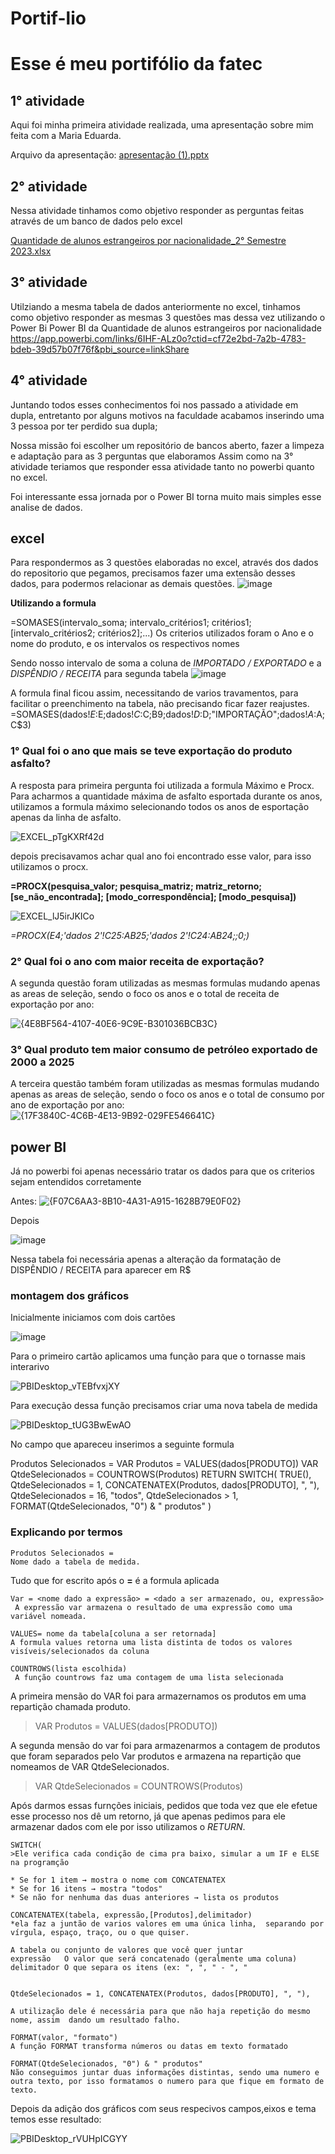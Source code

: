 # Portif-lio

# Esse é meu portifólio da fatec

## 1° atividade
Aqui foi minha primeira atividade realizada, uma apresentação sobre mim feita com a Maria Eduarda.

Arquivo da apresentação: [apresentação (1).pptx](https://github.com/user-attachments/files/19452851/apresentacao.1.pptx)

## 2° atividade
Nessa atividade tinhamos como objetivo responder as perguntas feitas através de um banco de dados pelo excel

[Quantidade de alunos estrangeiros por nacionalidade_2° Semestre 2023.xlsx](https://github.com/user-attachments/files/19452834/Quantidade.de.alunos.estrangeiros.por.nacionalidade_2.Semestre.2023.xlsx)

## 3° atividade

Utilziando a mesma tabela de dados anteriormente no excel, tinhamos como objetivo responder as mesmas 3 questões mas dessa vez utilizando o Power Bi
Power BI da Quantidade de alunos estrangeiros por nacionalidade
https://app.powerbi.com/links/6IHF-ALz0o?ctid=cf72e2bd-7a2b-4783-bdeb-39d57b07f76f&pbi_source=linkShare

## 4° atividade

Juntando todos esses conhecimentos foi nos passado a atividade em dupla, entretanto por alguns motivos na faculdade acabamos inserindo uma 3 pessoa por ter perdido sua dupla;

Nossa missão foi escolher um repositório de bancos aberto, fazer a limpeza e adaptação para as 3 perguntas que elaboramos
Assim como na 3° atividade teriamos que responder essa atividade tanto no powerbi quanto no excel.

Foi interessante essa jornada por o Power BI torna muito mais simples esse analise de dados.

## excel

Para respondermos as 3 questões elaboradas no excel, através dos dados do repositorio que pegamos, precisamos fazer uma extensão desses dados, para podermos relacionar as demais questões.
![image](https://github.com/user-attachments/assets/eb31f159-7721-4c86-8127-ab03f5778a83)

**Utilizando a formula**

=SOMASES(intervalo_soma; intervalo_critérios1; critérios1; [intervalo_critérios2; critérios2];...)
Os criterios utilizados foram o Ano e o nome do produto, e os intervalos os respectivos nomes

Sendo nosso intervalo de soma a coluna de *IMPORTADO / EXPORTADO* e a *DISPÊNDIO / RECEITA* para segunda tabela 
![image](https://github.com/user-attachments/assets/d2ae1234-8149-4546-93b2-30595e0f762e)

A formula final ficou assim, necessitando de varios travamentos, para facilitar o preenchimento na tabela, não precisando ficar fazer reajustes.
=SOMASES(dados!$E:$E;dados!$C:$C;B9;dados!$D:$D;"IMPORTAÇÃO";dados!$A:$A;C$3)


### 1° Qual foi o ano que mais se teve exportação do produto asfalto? 			

A resposta para primeira pergunta foi utilizada a formula Máximo e Procx.
Para acharmos a quantidade máxima de asfalto esportada durante os anos, utilizamos a formula máximo selecionando todos os anos de esportação apenas da linha de asfalto.

![EXCEL_pTgKXRf42d](https://github.com/user-attachments/assets/3c8bc4f1-d1ed-40a1-a049-c28db6699974)

depois precisavamos achar qual ano foi encontrado esse valor, para isso utilizamos o procx.

**=PROCX(pesquisa_valor; pesquisa_matriz; matriz_retorno; [se_não_encontrada]; [modo_correspondência]; [modo_pesquisa])**

![EXCEL_lJ5irJKICo](https://github.com/user-attachments/assets/0d6805dd-118c-47bd-82a4-0c13f133f9df)

*=PROCX(E4;'dados 2'!C25:AB25;'dados 2'!C24:AB24;;0;)*

### 2° Qual foi o ano com maior receita de exportação?			

A segunda questão foram utilizadas as mesmas formulas mudando apenas as areas de seleção, sendo o foco os anos e o total de receita de exportação por ano:

![{4E8BF564-4107-40E6-9C9E-B301036BCB3C}](https://github.com/user-attachments/assets/1c4af758-703a-42b8-9446-a3191e647027)


### 3° Qual produto tem maior consumo de petróleo exportado de 2000 a 2025		

A terceira questão também foram utilizadas as mesmas formulas mudando apenas as areas de seleção, sendo o foco os anos e o total de consumo por ano de exportação por ano:
![{17F3840C-4C6B-4E13-9B92-029FE546641C}](https://github.com/user-attachments/assets/5d44e8ac-c03a-4dbb-8981-62724f8ff786)


## power BI

Já no powerbi foi apenas necessário tratar os dados para que os criterios sejam entendidos corretamente

Antes:
![{F07C6AA3-8B10-4A31-A915-1628B79E0F02}](https://github.com/user-attachments/assets/8a7710e1-d6b9-4316-8fab-ea7ac00ea2b0)

Depois

![image](https://github.com/user-attachments/assets/25aafc6d-b5e4-4f4c-9a4f-24873910a946)

Nessa tabela foi necessária apenas a alteração da formatação de DISPÊNDIO / RECEITA para aparecer em R$

### montagem dos gráficos

Inicialmente iniciamos com dois cartões

![image](https://github.com/user-attachments/assets/7f2d706b-e9f5-457d-9efd-10c1aca88c56)

Para o primeiro cartão aplicamos uma função para que o tornasse mais interarivo

![PBIDesktop_vTEBfvxjXY](https://github.com/user-attachments/assets/f3e69135-a482-46ff-9995-21af0ab303ce)

Para execução dessa função precisamos criar uma nova tabela de medida

![PBIDesktop_tUG3BwEwAO](https://github.com/user-attachments/assets/58e040ca-e1a6-4751-97f6-fb33ee32bf6f)

No campo que apareceu inserimos a seguinte formula

Produtos Selecionados =
VAR Produtos = VALUES(dados[PRODUTO])
VAR QtdeSelecionados = COUNTROWS(Produtos)
RETURN
SWITCH(
    TRUE(),
    QtdeSelecionados = 1, CONCATENATEX(Produtos, dados[PRODUTO], ", "),
    QtdeSelecionados = 16, "todos",
    QtdeSelecionados > 1, FORMAT(QtdeSelecionados, "0") & " produtos"
)

### Explicando por termos

```
Produtos Selecionados =
Nome dado a tabela de medida.
```

Tudo que for escrito após o **=** é a formula aplicada

```
Var = <nome dado a expressão> = <dado a ser armazenado, ou, expressão>
 A expressão var armazena o resultado de uma expressão como uma variável nomeada.

```

```
VALUES= nome da tabela[coluna a ser retornada]
A formula values retorna uma lista distinta de todos os valores visíveis/selecionados da coluna
```

```
COUNTROWS(lista escolhida)
 A função countrows faz uma contagem de uma lista selecionada
```

A primeira mensão do VAR foi para armazernamos os produtos em uma repartição chamada produto.
> VAR Produtos = VALUES(dados[PRODUTO])

A segunda mensão do var foi para armazenarmos a contagem de produtos que foram separados pelo Var produtos e armazena na repartição que nomeamos de VAR QtdeSelecionados.
> VAR QtdeSelecionados = COUNTROWS(Produtos)

Após darmos essas furnções iniciais, pedidos que toda vez que ele efetue esse processo nos dê um retorno, já que apenas pedimos para ele armazenar dados com ele por isso utilizamos o _RETURN_.

```
SWITCH(
>Ele verifica cada condição de cima pra baixo, simular a um IF e ELSE na programção

* Se for 1 item → mostra o nome com CONCATENATEX
* Se for 16 itens → mostra "todos"
* Se não for nenhuma das duas anteriores → lista os produtos
```

```
CONCATENATEX(tabela, expressão,[Produtos],delimitador)
*ela faz a juntão de varios valores em uma única linha,  separando por vírgula, espaço, traço, ou o que quiser.

A tabela ou conjunto de valores que você quer juntar
expressão	O valor que será concatenado (geralmente uma coluna)
delimitador	O que separa os itens (ex: ", ", " - ", "


QtdeSelecionados = 1, CONCATENATEX(Produtos, dados[PRODUTO], ", "),

A utilização dele é necessária para que não haja repetição do mesmo nome, assim  dando um resultado falho.

```

```
FORMAT(valor, "formato")
A função FORMAT transforma números ou datas em texto formatado

FORMAT(QtdeSelecionados, "0") & " produtos"
Não conseguimos juntar duas informações distintas, sendo uma numero e outra texto, por isso formatamos o numero para que fique em formato de texto.
```

Depois da adição dos gráficos com seus respecivos campos,eixos e tema temos esse resultado:

![PBIDesktop_rVUHpICGYY](https://github.com/user-attachments/assets/ee1e07b4-a767-4eba-b774-6b9b6e46a789)


